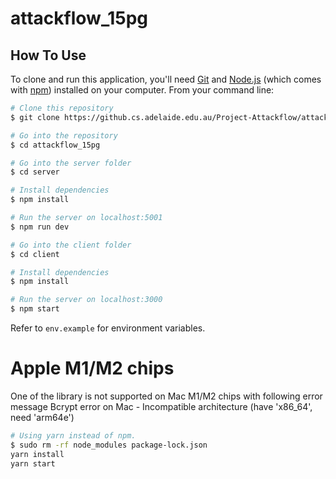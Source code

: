 # attackflow_15pg


## How To Use

To clone and run this application, you'll need [Git](https://git-scm.com) and [Node.js](https://nodejs.org/en/download/) (which comes with [npm](http://npmjs.com)) installed on your computer. From your command line:

```bash
# Clone this repository
$ git clone https://github.cs.adelaide.edu.au/Project-Attackflow/attackflow_15pg.git

# Go into the repository
$ cd attackflow_15pg

# Go into the server folder
$ cd server

# Install dependencies
$ npm install

# Run the server on localhost:5001
$ npm run dev

# Go into the client folder
$ cd client

# Install dependencies
$ npm install

# Run the server on localhost:3000
$ npm start
```

Refer to `env.example` for environment variables.

# Apple M1/M2 chips
One of the library is not supported on Mac M1/M2 chips with following error message
Bcrypt error on Mac - Incompatible architecture (have 'x86_64', need 'arm64e')

```bash
# Using yarn instead of npm.
$ sudo rm -rf node_modules package-lock.json
yarn install
yarn start
```

